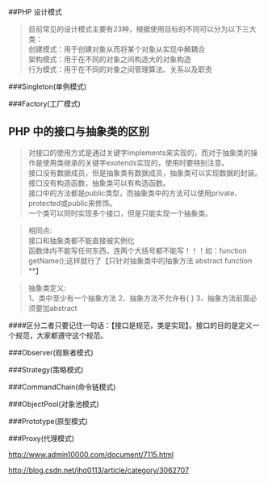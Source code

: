 ##PHP 设计模式
>目前常见的设计模式主要有23种，根据使用目标的不同可以分为以下三大类：<br/>
>创建模式：用于创建对象从而将某个对象从实现中解耦合<br/>
>架构模式：用于在不同的对象之间构造大的对象构造<br/>
>行为模式：用于在不同的对象之间管理算法、关系以及职责<br/>

###Singleton(单例模式)

###Factory(工厂模式)

## PHP 中的接口与抽象类的区别

>对接口的使用方式是通过关键字implements来实现的，而对于抽象类的操作是使用类继承的关键字exotends实现的，使用时要特别注意。<br/>
>接口没有数据成员，但是抽象类有数据成员，抽象类可以实现数据的封装。<br/>
>接口没有构造函数，抽象类可以有构造函数。<br/>
>接口中的方法都是public类型，而抽象类中的方法可以使用private、protected或public来修饰。<br/>
>一个类可以同时实现多个接口，但是只能实现一个抽象类。<br/>
 
>相同点:<br/>
>接口和抽象类都不能直接被实例化<br/>
>函数体内不能写任何东西，连两个大括号都不能写！！！如：function getName();这样就行了【只针对抽象类中的抽象方法 abstract function **】

>抽象类定义:<br/>
>1、类中至少有一个抽象方法
>2、抽象方法不允许有{ }
>3、抽象方法前面必须要加abstract

####区分二者只要记住一句话：【接口是规范，类是实现】。接口的目的是定义一个规范，大家都遵守这个规范。

###Observer(观察者模式)

###Strategy(策略模式)

###CommandChain(命令链模式)

###ObjectPool(对象池模式)

###Prototype(原型模式)

###Proxy(代理模式)

http://www.admin10000.com/document/7115.html

http://blog.csdn.net/jhq0113/article/category/3062707


